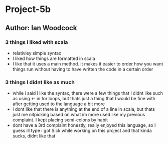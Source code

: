 # Project-5b
## Author: Ian Woodcock
### 3 things I liked with scala
- relativley simple syntax
- I liked how things are formatted in scala
- I like that it uses a main method. it makes it easier to order how you want things run without having to have written the code in a certain order

### 3 things I didnt like as much
- while i said I like the syntax, there were a few things that I didnt like such as using <- in for loops, but thats just a thing that I would be fine with after getting used
  to the language a bit more
- i dont like that there is anything at the end of a line in scala, but thats just me nitpicking based on what im more used like my previous complaint. I kept placing
  semi-colons by habit
- dont have a 3rd complaint honestly, really enjoyed this language, so I guess ill type i got Sick while working on this project and that kinda sucks, didnt like that
